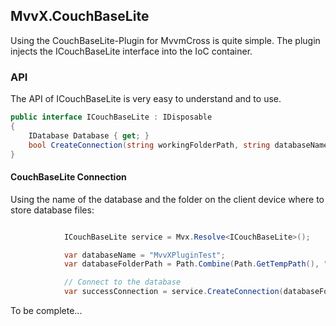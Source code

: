 ## MvvX.CouchBaseLite

Using the CouchBaseLite-Plugin for MvvmCross is quite simple. The plugin injects the ICouchBaseLite interface into the IoC container.

### API

The API of ICouchBaseLite is very easy to understand and to use.

```c#
public interface ICouchBaseLite : IDisposable
{
	IDatabase Database { get; }
	bool CreateConnection(string workingFolderPath, string databaseName);
}
```
#### CouchBaseLite Connection

Using the name of the database and the folder on the client device where to store database files:
```c#

            ICouchBaseLite service = Mvx.Resolve<ICouchBaseLite>();

            var databaseName = "MvvXPluginTest";
            var databaseFolderPath = Path.Combine(Path.GetTempPath(), "testCouchDb");

            // Connect to the database
            var successConnection = service.CreateConnection(databaseFolderPath, databaseName);
```

To be complete...